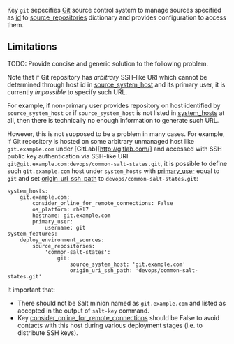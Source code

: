 
Key `git` sepecifies [Git](http://git-scm.com/) source control system to manage
sources specified as [id][1] to [source_repositories][2] dictionary and
provides configuration to access them.

## Limitations ##

TODO: Provide concise and generic solution to the following problem.

Note that if Git repository has _arbitrary_ SSH-like URI which cannot be
determined through host id in [source_system_host][3] and its primary user,
it is currently _impossible_ to specify such URL.

For example, if non-primary user provides repository on
host identified by `source_system_host` or if `source_system_host` is not
listed in [system_hosts][4] at all, then there is technically no enough
information to generate such URL.

However, this is not supposed to be a problem in many cases.
For example, if Git repository is hosted on some arbitrary unmanaged host
like `git.example.com` under [GitLab][http://gitlab.com/] and accessed
with SSH public key authentication via SSH-like URI
`git@git.example.com:devops/common-salt-states.git`, it is possible to define
such `git.example.com` host under `system_hosts` with [primary_user][5] equal
to `git` and set [origin_uri_ssh_path][6] to `devops/common-salt-states.git`:
```
system_hosts:
    git.example.com:
        consider_online_for_remote_connections: False
        os_platform: rhel7
        hostname: git.example.com
        primary_user:
            username: git
system_features:
    deploy_environment_sources:
        source_repositories:
            'common-salt-states':
                git:
                    source_system_host: 'git.example.com'
                    origin_uri_ssh_path: 'devops/common-salt-states.git'
```
It important that:
* There should not be Salt minion named as `git.example.com` and listed as accepted in the output of `salt-key` command.
* Key [consider_online_for_remote_connections][7] should be False to avoid contacts with this host during various deployment stages (i.e. to distribute SSH keys).

[1]: /docs/pillars/common/system_features/deploy_environment_sources/source_repositories/_id/readme.md
[2]: /docs/pillars/common/system_features/deploy_environment_sources/source_repositories/readme.md
[3]: /docs/pillars/common/system_features/deploy_environment_sources/source_repositories/_id/git/source_system_host/readme.md
[4]: /docs/pillars/common/system_hosts/readme.md
[5]: /docs/pillars/common/system_hosts/_id/primary_user/readme.md
[6]: /docs/pillars/common/system_features/deploy_environment_sources/source_repositories/_id/git/origin_uri_ssh_path/readme.md
[7]: /docs/pillars/common/system_hosts/_id/consider_online_for_remote_connections/readme.md

